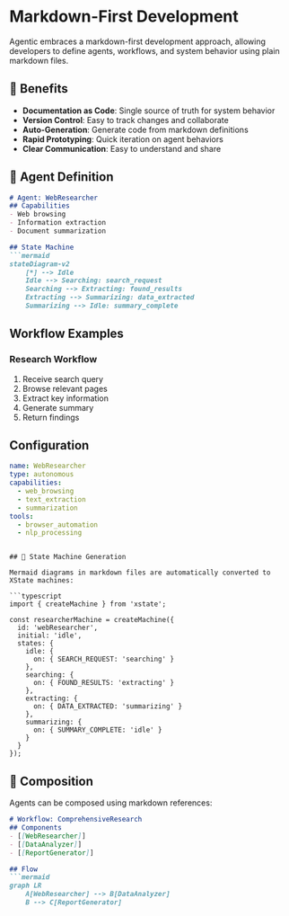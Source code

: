 # Markdown-First Development

Agentic embraces a markdown-first development approach, allowing developers to define agents, workflows, and system behavior using plain markdown files.

## 🎯 Benefits

- **Documentation as Code**: Single source of truth for system behavior
- **Version Control**: Easy to track changes and collaborate
- **Auto-Generation**: Generate code from markdown definitions
- **Rapid Prototyping**: Quick iteration on agent behaviors
- **Clear Communication**: Easy to understand and share

## 📝 Agent Definition

```markdown
# Agent: WebResearcher
## Capabilities
- Web browsing
- Information extraction
- Document summarization

## State Machine
```mermaid
stateDiagram-v2
    [*] --> Idle
    Idle --> Searching: search_request
    Searching --> Extracting: found_results
    Extracting --> Summarizing: data_extracted
    Summarizing --> Idle: summary_complete
```

## Workflow Examples

### Research Workflow
1. Receive search query
2. Browse relevant pages
3. Extract key information
4. Generate summary
5. Return findings

## Configuration
```yaml
name: WebResearcher
type: autonomous
capabilities:
  - web_browsing
  - text_extraction
  - summarization
tools:
  - browser_automation
  - nlp_processing
```
```

## 🔄 State Machine Generation

Mermaid diagrams in markdown files are automatically converted to XState machines:

```typescript
import { createMachine } from 'xstate';

const researcherMachine = createMachine({
  id: 'webResearcher',
  initial: 'idle',
  states: {
    idle: {
      on: { SEARCH_REQUEST: 'searching' }
    },
    searching: {
      on: { FOUND_RESULTS: 'extracting' }
    },
    extracting: {
      on: { DATA_EXTRACTED: 'summarizing' }
    },
    summarizing: {
      on: { SUMMARY_COMPLETE: 'idle' }
    }
  }
});
```

## 🧩 Composition

Agents can be composed using markdown references:

```markdown
# Workflow: ComprehensiveResearch
## Components
- [[WebResearcher]]
- [[DataAnalyzer]]
- [[ReportGenerator]]

## Flow
```mermaid
graph LR
    A[WebResearcher] --> B[DataAnalyzer]
    B --> C[ReportGenerator]
```
```
